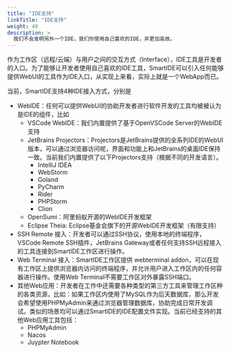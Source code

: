 ```yaml
---
title: "IDE支持"
linkTitle: "IDE支持"
weight: 40
description: >
  我们不会发明另外一个IDE，我们你使用自己喜欢的IDE，并更加高效。
---
```


作为工作区（远程/云端）与用户之间的交互方式（Interface），IDE工具是开发者的入口。为了能够让开发者使用自己喜欢的IDE工具，SmartIDE可以引入任何能够提供WebUI的工具作为IDE入口，从实现上来看，实际上就是一个WebApp而已。

当前，SmartIDE支持4种IDE接入方式，分别是

- WebIDE：任何可以提供WebUI的协助开发者进行软件开发的工具均被被认为是IDE的组件，比如
  - VSCode WebIDE：我们内置提供了基于OpenVSCode Server的WebIDE支持
  - JetBrains Projectors：Projectors是JetBrains提供的全系列IDE的WebUI版本，可以通过浏览器访问呢，界面和功能上和JetBrains的桌面IDE保持一致。当前我们内置提供了以下Projectors支持（根据不同的开发语言）。
    - IntelliJ IDEA 
    - WebStorm
    - Goland
    - PyCharm
    - Rider
    - PHPStorm
    - Clion
  - OpenSumi：阿里蚂蚁开源的WebIDE开发框架
  - Eclipse Theia: Eclipse基金会旗下的开源WebIDE开发框架（有限支持）
- SSH Remote 接入：开发者可以通过SSH协议，使用本地的终端程序，VSCode Remote SSH插件，JetBrains Gateway或者任何支持SSH远程接入的工具连接到SmartIDE工作区进行操作。
- Web Terminal 接入：SmartIDE工作区提供 webterminal addon，可以在现有工作区上提供浏览器内访问的终端程序，并允许用户进入工作区内的任何容器进行操作。使用Web Terminal不需要工作区对外暴露SSH端口。
- 其他Web应用：开发者在工作中还需要各种类型的第三方工具来管理工作区种的各类资源，比如：如果工作区内使用了MySQL作为后天数据库，那么开发会希望使用PHPMyAdmin来通过浏览器管理数据库，协助完成日常开发调试。类似的场景均可以通过SmartIDE的IDE配置文件实现。当前已经支持的其他Web应用工具包括：
  - PHPMyAdmin
  - Nacos
  - Juypter Notebook 